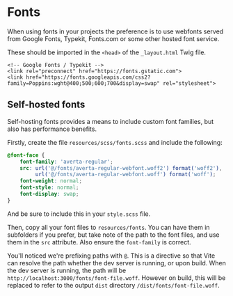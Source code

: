 # Fonts
When using fonts in your projects the preference is to use webfonts served from Google Fonts, Typekit, Fonts.com or some other hosted font service.

These should be imported in the `<head>` of the `_layout.html` Twig file.

```twig
<!-- Google Fonts / Typekit -->
<link rel="preconnect" href="https://fonts.gstatic.com">
<link href="https://fonts.googleapis.com/css2?family=Poppins:wght@400;500;600;700&display=swap" rel="stylesheet">
```

## Self-hosted fonts
Self-hosting fonts provides a means to include custom font families, but also has performance benefits.

Firstly, create the file `resources/scss/fonts.scss` and include the following:

```scss
@font-face {
    font-family: 'averta-regular';
    src: url('@/fonts/averta-regular-webfont.woff2') format('woff2'),
         url('@/fonts/averta-regular-webfont.woff') format('woff');
    font-weight: normal;
    font-style: normal;
    font-display: swap;
}
```

And be sure to include this in your `style.scss` file.

Then, copy all your font files to `resources/fonts`. You can have them in subfolders if you prefer, but take note of the path to the font files, and use them in the `src` attribute. Also ensure the `font-family` is correct.

You'll noticed we're prefixing paths with `@`. This is a directive so that Vite can resolve the path whether the dev server is running, or upon build. When the dev server is running, the path will be `http://localhost:3000/fonts/font-file.woff`. However on build, this will be replaced to refer to the output `dist` directory `/dist/fonts/font-file.woff`.